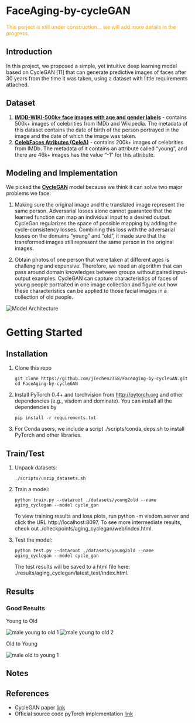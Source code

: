 # FaceAging-by-cycleGAN
<span style="color:orange">This porject is still under construction... we will add more details in the progress.</span>
## Introduction
In this project, we proposed a simple, yet intuitive deep learning model based on CycleGAN [11] that can generate predictive images of faces after 30 years from the time it was taken, using a dataset with little requirements attached.

## Dataset
1. [**IMDB-WIKI-500k+ face images with age and gender labels**](https://data.vision.ee.ethz.ch/cvl/rrothe/imdb-wiki/) - contains 500k+ images of celebrities from IMDb and Wikipedia. The metadata of this dataset contains the date of birth of the person portrayed in the image and the date of which the image was taken.
2. [**CelebFaces Atributes (CeleA)**](https://data.vision.ee.ethz.ch/cvl/rrothe/imdb-wiki/) - contains 200k+ images of celebrities from IMDb. The metadata of it contains an attribute called “young”, and there are 46k+ images has the value “-1” for this attribute.

## Modeling and Implementation
We picked the [**CycleGAN**](https://junyanz.github.io/CycleGAN/) model because we think it can solve two major problems we face:  

1. Making sure the original image and the translated image represent the same person. Adversarial losses alone cannot guarantee that the learned function can map an individual input to a desired output. CycleGan regularizes the space of possible mapping by adding the cycle-consistency losses. Combining this loss with the adversarial losses on the domains “young” and “old”, it made sure that the transformed images still represent the same person in the original images. 


2. Obtain photos of one person that were taken at different ages is challenging and expensive. Therefore, we need an algorithm that can pass around domain knowledges between groups without paired input-output examples. CycleGAN can capture characteristics of faces of young people portraited in one image collection and figure out how these characteristics can be applied to those facial images in a collection of old people.

![Model Architecture](https://raw.githubusercontent.com/jiechen2358/FaceAging-by-cycleGAN/master/imgs/CycelGANAgingModelArchitecture.png)

# Getting Started

## Installation
1. Clone this repo

       git clone https://github.com/jiechen2358/FaceAging-by-cycleGAN.git
       cd FaceAging-by-cycleGAN
   
2. Install PyTorch 0.4+ and torchvision from http://pytorch.org and other dependencies (e.g., visdom and dominate). You can install all the dependencies by
   
       pip install -r requirements.txt
   
3. For Conda users, we include a script ./scripts/conda_deps.sh to install PyTorch and other libraries.

## Train/Test
1. Unpack datasets:

       ./scripts/unzip_datasets.sh
   
2. Train a model: 

       python train.py --dataroot ./datasets/young2old --name aging_cyclegan --model cycle_gan
   
   To view training results and loss plots, run python -m visdom.server and click the URL http://localhost:8097. To see more intermediate results, check out ./checkpoints/aging_cyclegan/web/index.html.

3. Test the model:

       python test.py --dataroot ./datasets/young2old --name aging_cyclegan --model cycle_gan

   The test results will be saved to a html file here: ./results/aging_cyclegan/latest_test/index.html.

## Results
### Good Results
Young to Old

![male young to old 1](https://raw.githubusercontent.com/jiechen2358/FaceAging-by-cycleGAN/master/imgs/m-result1.gif)
![male young to old 2](https://raw.githubusercontent.com/jiechen2358/FaceAging-by-cycleGAN/master/imgs/m-result3.gif)

Old to Young

![male old to young 1](https://raw.githubusercontent.com/jiechen2358/FaceAging-by-cycleGAN/master/imgs/m-result2.gif)

## Notes


## References
* CycleGAN paper [link](https://arxiv.org/abs/1703.10593)
* Official source code pyTorch implementation [link](https://github.com/junyanz/pytorch-CycleGAN-and-pix2pix) 
